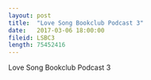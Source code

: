 ```yaml
---
layout: post
title:  "Love Song Bookclub Podcast 3"
date:   2017-03-06 18:00:00
fileid: LSBC3
length: 75452416
---
```


Love Song Bookclub Podcast 3
